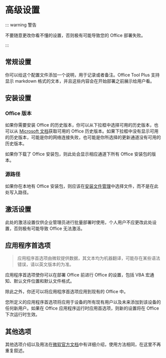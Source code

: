 # 高级设置

::: warning 警告

不要随意更改你看不懂的设置，否则极有可能导致您的 Office 部署失败。

:::

## 常规设置

你可以给这个配置文件添加一个说明，用于记录或者备注。Office Tool Plus 支持显示 markdown 格式的文本，并且这些内容会在开始部署之前展示给用户看。

## 安装设置

### Office 版本

如果你需要安装 Office 的历史版本，你可以从下拉框中选择可用的历史版本，也可以从 [Microsoft 文档](https://docs.microsoft.com/zh-cn/officeupdates/update-history-microsoft365-apps-by-date)获取可用的 Office 历史版本。如果下拉框中没有显示可用的历史版本，可能是你的网络连接失败，也可能是你所选择的更新通道没有可用的历史版本。

如果你下载了 Office 安装包，则此处会显示相应通道下所有 Office 安装包的版本。

### 源路径

如果你在本地有 Office 安装包，则应该在[安装文件管理](/zh-cn/deploy/settings/basic.md#安装文件)中选择文件，而不是在此处写入路径。

## 激活设置

此处的激活设置仅供企业管理员进行批量部署时使用，个人用户不应更改此处设置，否则极有可能导致 Office 无法激活。

## 应用程序首选项

> 应用程序首选项由微软提供数据，其文本均为机器翻译，可能存在某些语法错误，请以英文版本的为准。

应用程序首选项使你可以在部署 Office 前进行 Office 的设置，包括 VBA 宏通知、默认文件位置和默认文件格式。

除此之外，你还可以将应用程序首选项应用到现有的 Office 中。

您所定义的应用程序首选项将应用于设备的所有现有用户以及未来添加到该设备的任何新用户。如果在 Office 应用程序运行时应用首选项，则新的设置将在 Office 下次运行时生效。

## 其他选项

其他选项介绍以及用法在[微软官方文档](https://docs.microsoft.com/zh-cn/deployoffice/office-deployment-tool-configuration-options)中有详细介绍，使用方法相同，在这里不再重复叙述。
